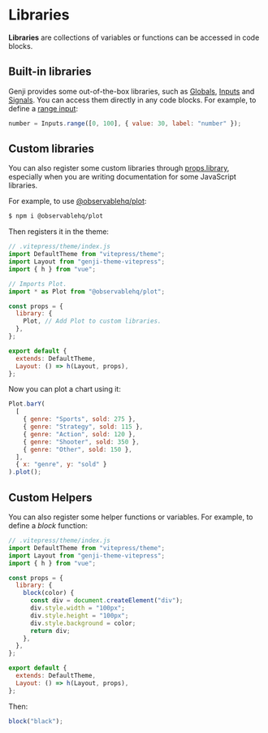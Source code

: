 # Libraries

**Libraries** are collections of variables or functions can be accessed in code blocks.

## Built-in libraries

Genji provides some out-of-the-box libraries, such as [Globals](/reference/globals), [Inputs](/reference/inputs) and [Signals](/refernce/signals). You can access them directly in any code blocks. For example, to define a [range input](/reference/inputs#range):

```js eval
number = Inputs.range([0, 100], { value: 30, label: "number" });
```

## Custom libraries

You can also register some custom libraries through [props.library](/reference/props#library), especially when you are writing documentation for some JavaScript libraries.

For example, to use [@observablehq/plot](https://observablehq.com/plot/):

```bash
$ npm i @observablehq/plot
```

Then registers it in the theme:

```js
// .vitepress/theme/index.js
import DefaultTheme from "vitepress/theme";
import Layout from "genji-theme-vitepress";
import { h } from "vue";

// Imports Plot.
import * as Plot from "@observablehq/plot";

const props = {
  library: {
    Plot, // Add Plot to custom libraries.
  },
};

export default {
  extends: DefaultTheme,
  Layout: () => h(Layout, props),
};
```

Now you can plot a chart using it:

```js eval
Plot.barY(
  [
    { genre: "Sports", sold: 275 },
    { genre: "Strategy", sold: 115 },
    { genre: "Action", sold: 120 },
    { genre: "Shooter", sold: 350 },
    { genre: "Other", sold: 150 },
  ],
  { x: "genre", y: "sold" }
).plot();
```

## Custom Helpers

You can also register some helper functions or variables. For example, to define a _block_ function:

```js
// .vitepress/theme/index.js
import DefaultTheme from "vitepress/theme";
import Layout from "genji-theme-vitepress";
import { h } from "vue";

const props = {
  library: {
    block(color) {
      const div = document.createElement("div");
      div.style.width = "100px";
      div.style.height = "100px";
      div.style.background = color;
      return div;
    },
  },
};

export default {
  extends: DefaultTheme,
  Layout: () => h(Layout, props),
};
```

Then:

```js eval
block("black");
```
